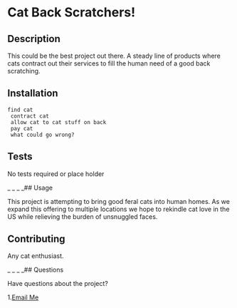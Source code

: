 # Cat Back Scratchers!

## Description

This could be the best project out there. A steady line of products where cats contract out their services to fill the human need of a good back scratching.

## Installation

```
find cat
 contract cat
 allow cat to cat stuff on back
 pay cat
 what could go wrong?
```



## Tests

No tests required or place holder

_ _ _ _## Usage

This project is attempting to bring good feral cats into human homes. As we expand this offering to multiple locations we hope to rekindle cat love in the US while relieving the burden of unsnuggled faces.

## Contributing

Any cat enthusiast.

_ _ _ _## Questions

Have questions about the project?

1.[Email Me](catCrazy@man.com)

